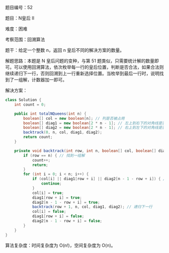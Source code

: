 题目编号：52

题目：N皇后 II

难度：困难

考察范围：回溯算法

题干：给定一个整数 n，返回 n 皇后不同的解决方案的数量。

解题思路：本题是 N 皇后问题的变种，与第 51 题类似，只需要统计解的数量即可。可以使用回溯算法，依次枚举每一行的皇后位置，判断是否合法，如果合法则继续递归下一行，否则回溯到上一行重新选择位置。当枚举到最后一行时，说明找到了一组解，计数器加一即可。

解决方案：

```java
class Solution {
    int count = 0;

    public int totalNQueens(int n) {
        boolean[] col = new boolean[n]; // 列是否被占用
        boolean[] diag1 = new boolean[2 * n - 1]; // 左上到右下的对角线是否被占用
        boolean[] diag2 = new boolean[2 * n - 1]; // 右上到左下的对角线是否被占用
        backtrack(0, n, col, diag1, diag2);
        return count;
    }

    private void backtrack(int row, int n, boolean[] col, boolean[] diag1, boolean[] diag2) {
        if (row == n) { // 找到一组解
            count++;
            return;
        }
        for (int i = 0; i < n; i++) {
            if (col[i] || diag1[row + i] || diag2[n - 1 - row + i]) { // 判断是否合法
                continue;
            }
            col[i] = true;
            diag1[row + i] = true;
            diag2[n - 1 - row + i] = true;
            backtrack(row + 1, n, col, diag1, diag2); // 递归下一行
            col[i] = false;
            diag1[row + i] = false;
            diag2[n - 1 - row + i] = false;
        }
    }
}
```

算法复杂度：时间复杂度为 O(n!)，空间复杂度为 O(n)。